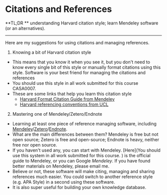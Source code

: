 # Citations and References

**TL;DR ** understanding Harvard citation style; learn Mendeley software (or an alternatives).

---

Here are my suggestions for using citations and managing references.

1. Knowing a bit of Harvard citation style

- This means that you know it when you see it, but you don't need to know every single bit of this style or manually format  citations using this style. Software is your best friend for managing the citations and references
- You should use this style in all work submitted for this course CASA0007. 
- These are some links that help you learn this citation style
  - [Harvard Format Citation Guide from Mendeley](https://www.mendeley.com/guides/harvard-citation-guide)
  - [Harvard referencing conventions from UCL](https://library-guides.ucl.ac.uk/referencing-plagiarism/harvard)
2. Mastering one of Mendeley/Zetero/Endnote
- Learning at least one piece of reference managing software, including [Mendeley](https://www.mendeley.com/)/[Zetero](https://www.zotero.org/)/[Endnote](https://endnote.com/).
- What are the main differences between them? Mendeley is free but not open source; Zetero is free and open-source; Endnote is heavy, neither free nor open source. 
- If you haven't used any, you can start with Mendeley. [Here](You should use this system in all work submitted for this course. ) is the official guide to Mendeley, or you can Google *Mendeley*. If you have found better materials on Mendeley, please email me. 
- Believe or not, these software will make citing, managing and sharing references much easier. You could switch to another reference style (e.g. APA Style) in a second using these software.
- It is also super useful for building your own knowledge database.